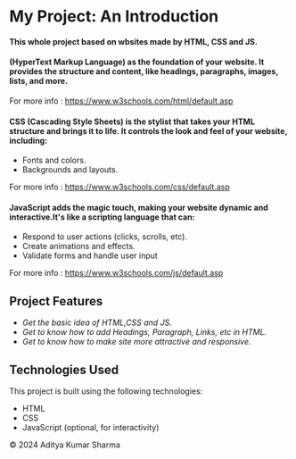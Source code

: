<!DOCTYPE html>
<html lang="en">
<head>
  <meta charset="UTF-8">
  <meta name="viewport" content="width=device-width, initial-scale=1.0">
 
</head>
<body>
  <h1>My Project: An Introduction</h1>
  <h4>This whole project based on wbsites made by HTML, CSS and JS.</h4>
  <h4>(HyperText Markup Language) as the foundation of your website. It provides the structure and content, like headings, paragraphs, images, lists, and more.</h4>
  <p>For more info : <a href="https://www.w3schools.com/html/default.asp">https://www.w3schools.com/html/default.asp</a></p>
  <h4>CSS (Cascading Style Sheets) is the stylist that takes your HTML structure and brings it to life. It controls the look and feel of your website, including:</h4>
  <ul>
    <li>Fonts and colors.</li>
    <li>Backgrounds and layouts.</li>
  </ul>
   <p>For more info : <a href="https://www.w3schools.com/css/default.asp">https://www.w3schools.com/css/default.asp</a></p>
  <h4>JavaScript adds the magic touch, making your website dynamic and interactive.It's like a scripting language that can:</h4>
  <ul>
    <li>Respond to user actions (clicks, scrolls, etc).</li>
    <li>Create animations and effects.</li>
    <li>Validate forms and handle user input</li>
  </ul>
  <p>For more info : <a href="https://www.w3schools.com/js/default.asp">https://www.w3schools.com/js/default.asp</a></p>
  <section id="about">

  </section>

  <section id="features">
    <h2>Project Features</h2>
    <ul>
      <li><i>Get the basic idea of HTML,CSS and JS.</i></li>
      <li><i>Get to know how to add Headings, Paragraph, Links, etc in HTML.</i></li>
      <li><i>Get to know how to make site more attractive and responsive.</i></li>
    </ul>
  </section>

  <section id="technologies">
    <h2>Technologies Used</h2>
    <p>
      This project is built using the following technologies:
    </p>
    <ul>
      <li>HTML</li>
      <li>CSS</li>
      <li>JavaScript (optional, for interactivity)</li>
    </ul>
  </section>

  <footer>
    <p>&copy; 2024 Aditya Kumar Sharma</p>
  </footer>
</body>
</html>
